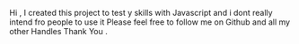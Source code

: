 Hi , I created this project to test y skills with Javascript and i dont really intend fro people to use it 
Please feel free to follow me on Github and all my other Handles
Thank You .